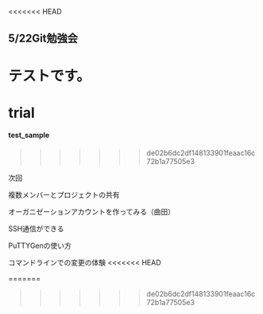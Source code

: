 <<<<<<< HEAD
## 5/22Git勉強会



テストです。
=======
# trial
#### test_sample
>>>>>>> de02b6dc2df148133901feaac16c72b1a77505e3

次回

複数メンバーとプロジェクトの共有

オーガニゼーションアカウントを作ってみる（曲田）

SSH通信ができる

PuTTYGenの使い方

コマンドラインでの変更の体験
<<<<<<< HEAD

=======
>>>>>>> de02b6dc2df148133901feaac16c72b1a77505e3
